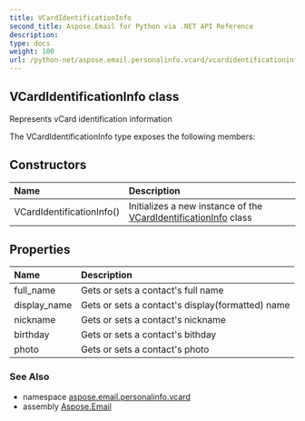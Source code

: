 ```yaml
---
title: VCardIdentificationInfo
second_title: Aspose.Email for Python via .NET API Reference
description: 
type: docs
weight: 100
url: /python-net/aspose.email.personalinfo.vcard/vcardidentificationinfo/
---
```


## VCardIdentificationInfo class

Represents vCard identification information

The VCardIdentificationInfo type exposes the following members:
## Constructors
| Name | Description |
| :- | :- |
|VCardIdentificationInfo()|Initializes a new instance of the [VCardIdentificationInfo](/python-net/aspose.email.personalinfo.vcard/vcardidentificationinfo/) class|
## Properties
| Name | Description |
| :- | :- |
|full_name|Gets or sets a contact's full name|
|display_name|Gets or sets a contact's display(formatted) name|
|nickname|Gets or sets a contact's nickname|
|birthday|Gets or sets a contact's bithday|
|photo|Gets or sets a contact's photo|

### See Also

* namespace [aspose.email.personalinfo.vcard](/python-net/aspose.email.personalinfo.vcard/)
* assembly [Aspose.Email](/python-net/)

